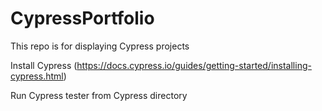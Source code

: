 # CypressPortfolio
This repo is for displaying Cypress projects

Install Cypress (https://docs.cypress.io/guides/getting-started/installing-cypress.html)

Run Cypress tester from Cypress directory
